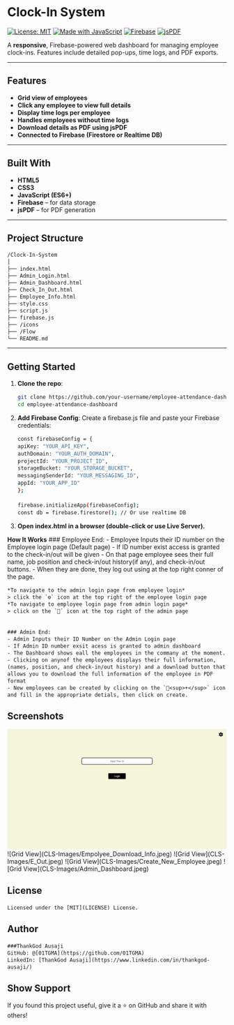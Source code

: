 
#  Clock-In System

[![License: MIT](https://img.shields.io/badge/License-MIT-blue.svg)](LICENSE)
[![Made with JavaScript](https://img.shields.io/badge/Made%20with-JavaScript-yellow)](https://developer.mozilla.org/en-US/docs/Web/JavaScript)
[![Firebase](https://img.shields.io/badge/Backend-Firebase-orange)](https://firebase.google.com/)
[![jsPDF](https://img.shields.io/badge/PDF-jsPDF-green)](https://github.com/parallax/jsPDF)

A **responsive**, Firebase-powered web dashboard for managing employee clock-ins. Features include detailed pop-ups, time logs, and PDF exports.

---

##  Features

-  **Grid view of employees**
-  **Click any employee to view full details**
-  **Display time logs per employee**
-  **Handles employees without time logs**
-  **Download details as PDF using jsPDF**
-  **Connected to Firebase (Firestore or Realtime DB)**

---

##  Built With

- **HTML5**  
- **CSS3**  
- **JavaScript (ES6+)**  
- **Firebase** – for data storage  
- **jsPDF** – for PDF generation  

---

## Project Structure

```plaintext
/Clock-In-System
│
├── index.html  
├── Admin_Login.html  
├── Admin_Dashboard.html  
├── Check_In_Out.html
├── Employee_Info.html       
├── style.css          
├── script.js          
├── firebase.js        
├── /icons
├── /Flow              
└── README.md
```
---

## Getting Started

1. **Clone the repo**:
   ```bash
   git clone https://github.com/your-username/employee-attendance-dashboard.git
   cd employee-attendance-dashboard
   ```

2. **Add Firebase Config**:
Create a firebase.js file and paste your Firebase credentials:
    ```bash
    const firebaseConfig = {
    apiKey: "YOUR_API_KEY",
    authDomain: "YOUR_AUTH_DOMAIN",
    projectId: "YOUR_PROJECT_ID",
    storageBucket: "YOUR_STORAGE_BUCKET",
    messagingSenderId: "YOUR_MESSAGING_ID",
    appId: "YOUR_APP_ID"
    };

    firebase.initializeApp(firebaseConfig);
    const db = firebase.firestore(); // Or use realtime DB
    ```

3. **Open index.html in a browser (double-click or use Live Server).**

**How It Works**
    ### Employee End: 
    - Employee Inputs their ID number on the Employee login page (Default page)
    - If ID number exist access is granted to the check-in/out will be given
    - On that page employee sees their full name, job position and check-in/out history(if any), and check-in/out buttons. 
    - When they are done, they  log out using at the top right conner of the page. 

    *To navigate to the admin login page from employee login*
    > click the `⚙` icon at the top right of the employee login page
    *To navigate to employee login page from admin login page*
    > click on the `👥` icon at the top right of the admin page

        
    ### Admin End:
    - Admin Inputs their ID Number on the Admin Login page
    - If Admin ID number exsit acess is granted to admin dashboard
    - The Dashboard shows eall the employees in the commany at the moment.
    - Clicking on anynof the employees displays their full information,(names, position, and check-in/out history) and a download button that allows you to download the full information of the employee in PDF format
    - New employees can be created by clicking on the `👤<sup>+</sup>` icon and fill in the appropriate detials, then click on create. 
    
##
## Screenshots
<img src="CLS-Images/Employee_Login.jpeg" width="600"/>
![Grid View](CLS-Images/Empolyee_Download_Info.jpeg)
![Grid View](CLS-Images/E_Out.jpeg)
![Grid View](CLS-Images/Create_New_Employee.jpeg)
![Grid View](CLS-Images/Admin_Dashboard.jpeg)

## License
    Licensed under the [MIT](LICENSE) License.

## Author
    ###ThankGod Ausaji
    GitHub: @[01TGMA](https://github.com/01TGMA)
    LinkedIn: [ThankGod Ausaji](https://www.linkedin.com/in/thankgod-ausaji/)

## Show Support
If you found this project useful, give it a ⭐ on GitHub and share it with others!
